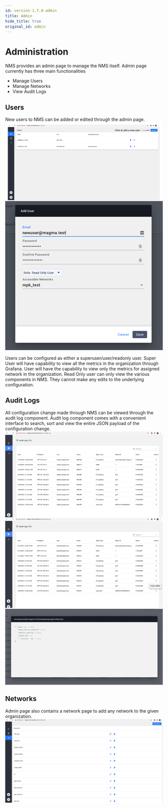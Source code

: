 ```yaml
---
id: version-1.7.0-admin
title: Admin
hide_title: true
original_id: admin
---
```

# Administration

NMS provides an admin page to manage the NMS itself. Admin page currently has three main functionalities

- Manage Users
- Manage Networks
- View Audit Logs

## Users

New users to NMS can be added or edited through the admin page.
![admin](../../../../readmes/assets/nms/userguide/admin/admin.png)
![users](../../../../readmes/assets/nms/userguide/admin/users.png)

Users can be configured as either a superuser/user/readonly user.
Super User will have capability to view all the metrics in the organization through Grafana.
User will have the capability to view only the metrics for assigned network in the organization.
Read Only user can only view the various components in NMS. They cannot make any edits to the underlying configuration.

## Audit Logs

All configuration change made through NMS can be viewed through the audit log component. Audit log component comes with a convenient interface to search, sort and view the entire JSON payload of the configuration change.
![audit_log](../../../../readmes/assets/nms/userguide/admin/audit_log1.png)
![audit_log](../../../../readmes/assets/nms/userguide/admin/audit_log2.png)
![audit_log](../../../../readmes/assets/nms/userguide/admin/audit_log3.png)

## Networks

Admin page also contains a network page to add any network to the given organization.
![network](../../../../readmes/assets/nms/userguide/admin/network.png)
